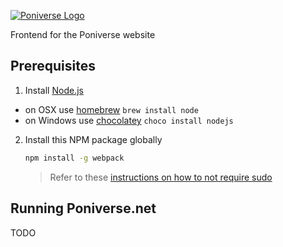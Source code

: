 [![Poniverse Logo](https://poniverse.net/img/logo.svg)](https://poniverse.net)

Frontend for the Poniverse website 

## Prerequisites

1. Install [Node.js](http://nodejs.org)
 - on OSX use [homebrew](http://brew.sh) `brew install node`
 - on Windows use [chocolatey](https://chocolatey.org/) `choco install nodejs`

2. Install this NPM package globally

    ```bash
    npm install -g webpack
    ```

    > Refer to these [instructions on how to not require sudo](https://github.com/sindresorhus/guides/blob/master/npm-global-without-sudo.md)

## Running Poniverse.net

TODO

